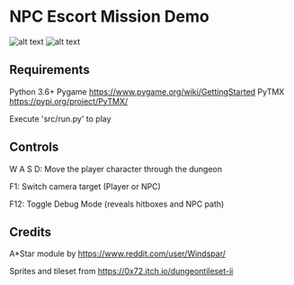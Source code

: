 # NPC Escort Mission Demo

![alt text](https://i.imgur.com/wW1c4yA.png)
![alt text](https://i.imgur.com/kAu14iI.png)

## Requirements
Python 3.6+
Pygame https://www.pygame.org/wiki/GettingStarted
PyTMX https://pypi.org/project/PyTMX/

Execute 'src/run.py' to play


## Controls
W A S D: Move the player character through the dungeon

F1: Switch camera target (Player or NPC)

F12: Toggle Debug Mode (reveals hitboxes and NPC path)


## Credits
A*Star module by https://www.reddit.com/user/Windspar/

Sprites and tileset from https://0x72.itch.io/dungeontileset-ii
